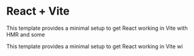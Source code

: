 # React + Vite

This template provides a minimal setup to get React working in Vite with HMR and some 

This template provides a minimal setup to get React working in Vite wi